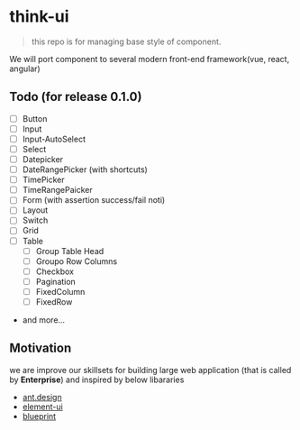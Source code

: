 # think-ui
> this repo is for managing base style of component.

We will port component to several modern front-end framework(vue, react, angular)

## Todo (for release 0.1.0)

- [ ] Button
- [ ] Input
- [ ] Input-AutoSelect
- [ ] Select
- [ ] Datepicker
- [ ] DateRangePicker (with shortcuts)
- [ ] TimePicker
- [ ] TimeRangePaicker
- [ ] Form (with assertion success/fail noti)
- [ ] Layout
- [ ] Switch
- [ ] Grid
- [ ] Table
  - [ ] Group Table Head
  - [ ] Groupo Row Columns
  - [ ] Checkbox
  - [ ] Pagination
  - [ ] FixedColumn
  - [ ] FixedRow
- and more...


## Motivation

we are improve our skillsets for building large web application (that is called by **Enterprise**)
and inspired by below libararies

- [ant.design](https://github.com/ant-design/ant-design)
- [element-ui](https://github.com/ElemeFE/element)
- [blueprint](https://github.com/palantir/blueprint)
